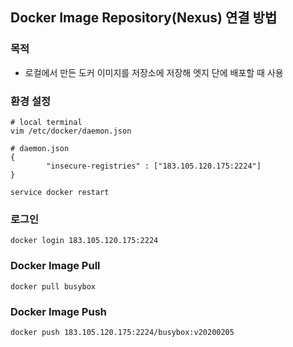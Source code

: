 ## Docker Image Repository(Nexus) 연결 방법

### 목적
- 로컬에서 만든 도커 이미지를 저장소에 저장해 엣지 단에 배포할 때 사용 

### 환경 설정
```
# local terminal
vim /etc/docker/daemon.json
```

```
# daemon.json
{
        "insecure-registries" : ["183.105.120.175:2224"]
} 
```

```
service docker restart
```

### 로그인
```
docker login 183.105.120.175:2224
```
### Docker Image Pull
```
docker pull busybox
```
### Docker Image Push
```
docker push 183.105.120.175:2224/busybox:v20200205
```
